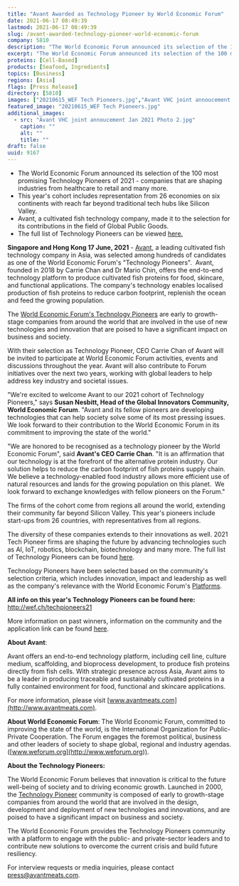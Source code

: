 ```yaml
---
title: "Avant Awarded as Technology Pioneer by World Economic Forum"
date: 2021-06-17 08:49:39
lastmod: 2021-06-17 08:49:39
slug: /avant-awarded-technology-pioneer-world-economic-forum
company: 5810
description: "The World Economic Forum announced its selection of the 100 most promising Technology Pioneers of 2021 - companies that are shaping industries from healthcare to retail and many more.This year’s cohort includes representation from 26 economies on six continents with reach far beyond traditional tech hubs like Silicon Valley. Avant, a cultivated fish technology company, made it to the selection for its contributions in the field of Global Public Goods. "
excerpt: "The World Economic Forum announced its selection of the 100 most promising Technology Pioneers of 2021 - companies that are shaping industries from healthcare to retail and many more.This year’s cohort includes representation from 26 economies on six continents with reach far beyond traditional tech hubs like Silicon Valley. Avant, a cultivated fish technology company, made it to the selection for its contributions in the field of Global Public Goods. "
proteins: [Cell-Based]
products: [Seafood, Ingredients]
topics: [Business]
regions: [Asia]
flags: [Press Release]
directory: [5810]
images: ["20210615_WEF Tech Pioneers.jpg","Avant VHC joint annoucement Jan 2021 Photo 2.jpg"]
featured_image: "20210615_WEF Tech Pioneers.jpg"
additional_images:
  - src: "Avant VHC joint annoucement Jan 2021 Photo 2.jpg"
    caption: ""
    alt: ""
    title: ""
draft: false
uuid: 9167
---
```

-   The World Economic Forum announced its selection of the 100 most
    promising Technology Pioneers of 2021 - companies that are shaping
    industries from healthcare to retail and many more.
-   This year's cohort includes representation from 26 economies on six
    continents with reach far beyond traditional tech hubs like Silicon
    Valley. 
-   Avant, a cultivated fish technology company, made it to the
    selection for its contributions in the field of Global Public
    Goods. 
-   The full list of Technology Pioneers can be viewed
    [here.](http://wef.ch/techpioneers21) 

**Singapore and Hong Kong 17 June, 2021** -
[Avant](https://www.avantmeats.com/), a leading cultivated fish
technology company in Asia, was selected among hundreds of candidates as
one of the World Economic Forum's "Technology Pioneers".  Avant, founded
in 2018 by Carrie Chan and Dr Mario Chin, offers the end-to-end
technology platform to produce cultivated fish proteins for food,
skincare, and functional applications. The company's technology enables
localised production of fish proteins to reduce carbon footprint,
replenish the ocean and feed the growing population. 

The [World Economic Forum's Technology
Pioneers](https://www.weforum.org/communities/technology-pioneers) are
early to growth-stage companies from around the world that are involved
in the use of new technologies and innovation that are poised to have a
significant impact on business and society.

With their selection as Technology Pioneer, CEO Carrie Chan of Avant
will be invited to participate at World Economic Forum activities,
events and discussions throughout the year. Avant will also contribute
to Forum initiatives over the next two years, working with global
leaders to help address key industry and societal issues. 

"We're excited to welcome Avant to our 2021 cohort of Technology
Pioneers," says **Susan Nesbitt, Head of the Global Innovators
Community, World Economic Forum**. "Avant and its fellow pioneers are
developing technologies that can help society solve some of its most
pressing issues. We look forward to their contribution to the World
Economic Forum in its commitment to improving the state of the world."

"We are honored to be recognised as a technology pioneer by the World
Economic Forum", said **Avant's CEO Carrie Chan**. "It is an affirmation
that our technology is at the forefront of the alternative protein
industry. Our solution helps to reduce the carbon footprint of fish
proteins supply chain. We believe a technology-enabled food industry
allows more efficient use of natural resources and lands for the growing
population on this planet.  We look forward to exchange knowledges with
fellow pioneers on the Forum." 

The firms of the cohort come from regions all around the world,
extending their community far beyond Silicon Valley. This year's
pioneers include start-ups from 26 countries, with representatives from
all regions. 

The diversity of these companies extends to their innovations as well.
2021 Tech Pioneer firms are shaping the future by advancing technologies
such as AI, IoT, robotics, blockchain, biotechnology and many more. The
full list of Technology Pioneers can be found
[here](http://wef.ch/techpioneers21). 

Technology Pioneers have been selected based on the community's
selection criteria, which includes innovation, impact and leadership as
well as the company's relevance with the World Economic Forum's
[Platforms](https://www.weforum.org/platforms/). 

**All info on this year's Technology Pioneers can be found here:**
<http://wef.ch/techpioneers21> 

More information on past winners, information on the community and the
application link can be found
[here](https://www.weforum.org/communities/technology-pioneer). 

**About Avant**: 

Avant offers an end-to-end technology platform, including cell line,
culture medium, scaffolding, and bioprocess development, to produce fish
proteins directly from fish cells. With strategic presence across Asia,
Avant aims to be a leader in producing traceable and sustainably
cultivated proteins in a fully contained environment for food,
functional and skincare applications. 

For more information, please visit
[www.avantmeats.com](http://www.avantmeats.com).

**About World Economic Forum**: The World Economic Forum, committed to
improving the state of the world, is the International Organization for
Public-Private Cooperation. The Forum engages the foremost political,
business and other leaders of society to shape global, regional and
industry agendas. ([www.weforum.org](http://www.weforum.org)).

**About the Technology Pioneers:**

The World Economic Forum believes that innovation is critical to the
future well-being of society and to driving economic growth. Launched in
2000, the [Technology
Pioneer](https://www.weforum.org/communities/technology-pioneers)
community is composed of early to growth-stage companies from around the
world that are involved in the design, development and deployment of new
technologies and innovations, and are poised to have a significant
impact on business and society.

The World Economic Forum provides the Technology Pioneers community with
a platform to engage with the public- and private-sector leaders and to
contribute new solutions to overcome the current crisis and build future
resiliency.

For interview requests or media inquiries, please contact
<press@avantmeats.com>.  
